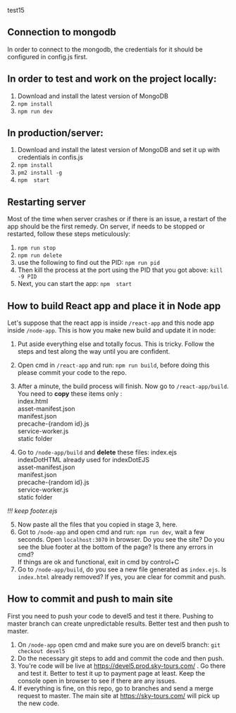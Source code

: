 test15
## Connection to mongodb
In order to connect to the mongodb, the credentials for it should be configured in config.js first.

## In order to test and work on the project locally:
1. Download and install the latest version of MongoDB
2. `npm install`
3. `npm run dev`

## In production/server:
1. Download and install the latest version of MongoDB and set it up with credentials in confis.js
2. `npm install`
3. `pm2 install -g`
3. `npm  start`

## Restarting server
Most of the time when server crashes or if there is an issue, a restart of the app should be the first remedy.
On server, if needs to be stopped or restarted, follow these steps meticulously:
1. `npm run stop`
2. `npm run delete`
3. use the following to find out the PID:
`npm run pid`
4. Then kill the process at the port using the PID that you got above:
`kill -9 PID `
5. Next, you can start the app:
`npm  start`

## How to build React app and place it in Node app
Let's suppose that the react app is inside `/react-app` and this node app inside `/node-app`. This is how you make new build and update it in node:

1. Put aside everything else and totally focus. This is tricky. Follow the steps and test along the way until you are confident.
2. Open cmd in `/react-app` and run: `npm run build`, before doing this please commit your code to the repo.
3. After a minute, the build process will finish. Now go to `/react-app/build`. You need to <b>copy</b> these items only :<br>
index.html<br/>
asset-manifest.json<br/>
manifest.json<br/>
precache-{random id}.js<br/>
service-worker.js<br/>
static folder<br/>

4. Go to `/node-app/build` and <b>delete</b> these files:
index.ejs<br/>
indexDotHTML already used for indexDotEJS<br/>
asset-manifest.json<br/>
manifest.json<br/>
precache-{random id}.js<br/>
service-worker.js<br/>
static folder<br/>

<i>!!! keep footer.ejs</i>

5. Now paste all the files that you copied in stage 3, here.
6. Got to `/node-app` and open cmd and run: `npm run dev`, wait a few seconds. Open `localhost:3070` in browser. Do you see the site? Do you see the blue footer at the bottom of the page? Is there any errors in cmd?<br>
If things are ok and functional, exit in cmd  by control+C<br>
7. Go to `/node-app/build`, do you see a new file generated as `index.ejs`. Is `index.html` already removed? If yes, you are clear for commit and push.

## How to commit and push to main site
First you need to push your code to devel5 and test it there. Pushing to master branch can create unpredictable results. Better test and then push to master.
1. On `/node-app` open cmd and make sure you are on devel5 branch: `git checkout devel5`
2. Do the necessary git steps to add and commit the code and then push.
3. You're code will be live at https://devel5.prod.sky-tours.com/ . Go there and test it. Better to test it up to payment page at least. Keep the console open in browser to see if there are any issues.
4. If everything is fine, on this repo, go to branches and send a merge request to master. The main site at https://sky-tours.com/ will pick up the new code.
